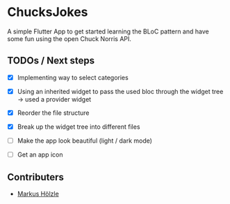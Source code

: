 # ChucksJokes

A simple Flutter App to get started learning the BLoC pattern and have some fun using the open Chuck Norris API.

## TODOs / Next steps

- [x] Implementing way to select categories
- [x] Using an inherited widget to pass the used bloc through the widget tree -> used a provider widget
- [x] Reorder the file structure
- [x] Break up the widget tree into different files

- [ ] Make the app look beautiful (light / dark mode)
- [ ] Get an app icon




## Contributers
- [Markus Hölzle](https://github.com/maxwiese)